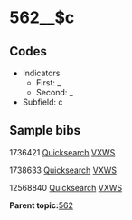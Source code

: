 # 562\_\_$c

## Codes

-   Indicators
    -   First: \_
    -   Second: \_
-   Subfield: c

## Sample bibs

1736421 [Quicksearch](https://search.library.yale.edu/catalog/1736421) [VXWS](http://prodorbis.library.yale.edu:7014/vxws/GetHoldingsService?bibId=1736421)

1738633 [Quicksearch](https://search.library.yale.edu/catalog/1738633) [VXWS](http://prodorbis.library.yale.edu:7014/vxws/GetHoldingsService?bibId=1738633)

12568840 [Quicksearch](https://search.library.yale.edu/catalog/12568840) [VXWS](http://prodorbis.library.yale.edu:7014/vxws/GetHoldingsService?bibId=12568840)

**Parent topic:**[562](../../tags/562/562.md)

